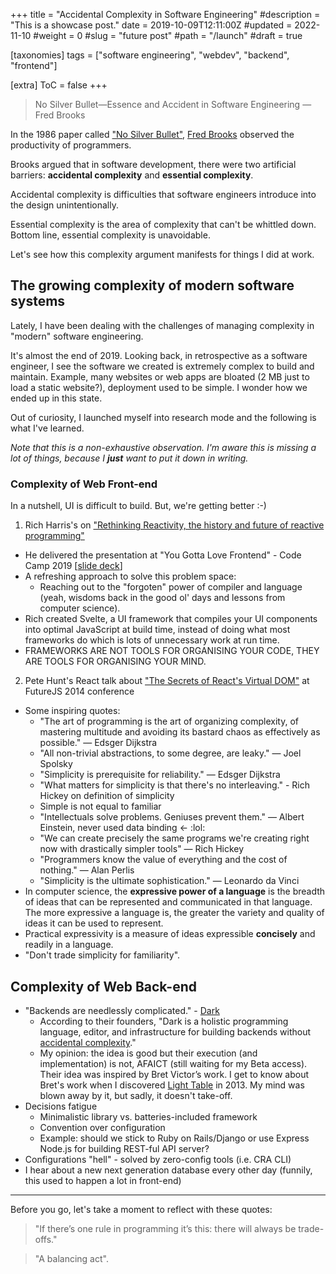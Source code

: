+++
title = "Accidental Complexity in Software Engineering"
#description = "This is a showcase post."
date = 2019-10-09T12:11:00Z
#updated = 2022-11-10
#weight = 0
#slug = "future post"
#path = "/launch"
#draft = true

[taxonomies]
tags = ["software engineering", "webdev", "backend", "frontend"]

[extra]
ToC = false
+++

> No Silver Bullet—Essence and Accident in Software Engineering
> — Fred Brooks

In the 1986 paper called ["No Silver Bullet"](https://en.wikipedia.org/wiki/No_Silver_Bullet), [Fred Brooks](https://en.wikipedia.org/wiki/Fred_Brooks) observed the productivity of programmers.

Brooks argued that in software development, there were two artificial barriers: **accidental complexity** and **essential complexity**.

Accidental complexity is difficulties that software engineers introduce into the design unintentionally.

Essential complexity is the area of complexity that can't be whittled down. Bottom line, essential complexity is unavoidable.

Let's see how this complexity argument manifests for things I did at work.

## The growing complexity of modern software systems

Lately, I have been dealing with the challenges of managing complexity in "modern" software engineering.

It's almost the end of 2019. Looking back, in retrospective as a software engineer, I see the software we created is extremely complex to build and maintain. Example, many websites or web apps are bloated (2 MB just to load a static website?), deployment used to be simple. I wonder how we ended up in this state.

Out of curiosity, I launched myself into research mode and the following is what I've learned.

_Note that this is a non-exhaustive observation. I'm aware this is missing a lot of things, because I **just** want to put it down in writing._

### Complexity of Web Front-end

In a nutshell, UI is difficult to build. But, we're getting better :-)

1. Rich Harris's on ["Rethinking Reactivity, the history and future of reactive programming"](https://www.youtube.com/watch?v=AdNJ3fydeao)
- He delivered the presentation at "You Gotta Love Frontend" - Code Camp 2019 [[slide deck](https://rethinking-reactivity.surge.sh)]
- A refreshing approach to solve this problem space:
  - Reaching out to the "forgoten" power of compiler and language (yeah, wisdoms back in the good ol' days and lessons from computer science).
- Rich created Svelte, a UI framework that compiles your UI components into optimal JavaScript at build time, instead of doing what most frameworks do which is lots of unnecessary work at run time.
- FRAMEWORKS ARE NOT TOOLS FOR ORGANISING YOUR CODE, THEY ARE TOOLS FOR ORGANISING YOUR MIND.

2. Pete Hunt's React talk about ["The Secrets of React's Virtual DOM"](https://youtu.be/-DX3vJiqxm4?t=1955) at FutureJS 2014 conference
- Some inspiring quotes:
  - "The art of programming is the art of organizing complexity, of mastering multitude and avoiding its bastard chaos as effectively as possible." — Edsger Dijkstra
  - "All non-trivial abstractions, to some degree, are leaky." — Joel Spolsky
  - "Simplicity is prerequisite for reliability." — Edsger Dijkstra
  - "What matters for simplicity is that there's no interleaving." - Rich Hickey on definition of simplicity
  - Simple is not equal to familiar
  - "Intellectuals solve problems. Geniuses prevent them." — Albert Einstein, never used data binding <- :lol:
  - "We can create precisely the same programs we're creating right now with drastically simpler tools" — Rich Hickey
  - "Programmers know the value of everything and the cost of nothing." — Alan Perlis
  - "Simplicity is the ultimate sophistication." — Leonardo da Vinci
- In computer science, the **expressive power of a language** is the breadth of ideas that can be represented and communicated in that language. The more expressive a language is, the greater the variety and quality of ideas it can be used to represent.
- Practical expressivity is a measure of ideas expressible **concisely** and readily in a language.
- "Don't trade simplicity for familiarity".

## Complexity of Web Back-end

- "Backends are needlessly complicated." - [Dark](https://darklang.com)
  - According to their founders, "Dark is a holistic programming language, editor, and infrastructure for building backends without [accidental complexity](https://medium.com/darklang/the-design-of-dark-59f5d38e52d2)."
  - My opinion: the idea is good but their execution (and implementation) is not, AFAICT (still waiting for my Beta access). Their idea was inspired by Bret Victor’s work. I get to know about Bret's work when I discovered [Light Table](http://lighttable.com/) in 2013. My mind was blown away by it, but sadly, it doesn't take-off.
- Decisions fatigue
  - Minimalistic library vs. batteries-included framework
  - Convention over configuration
  - Example: should we stick to Ruby on Rails/Django or use Express Node.js for building REST-ful API server?
- Configurations "hell" - solved by zero-config tools (i.e. CRA CLI)
- I hear about a new next generation database every other day (funnily, this used to happen a lot in front-end)

---

Before you go, let's take a moment to reflect with these quotes:

> "If there’s one rule in programming it’s this: there will always be trade-offs."

> "A balancing act".
